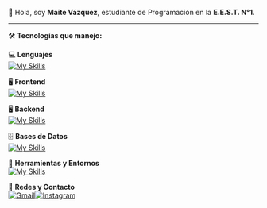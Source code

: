 👋 Hola, soy **Maite Vázquez**, estudiante de Programación en la **E.E.S.T. N°1**.  

---

🛠 **Tecnologías que manejo:**  

💻 **Lenguajes**  
[![My Skills](https://skillicons.dev/icons?i=java,php,cs,arduino)](https://skillicons.dev)  

🖥️ **Frontend**  
[![My Skills](https://skillicons.dev/icons?i=html,css,react,bootstrap,figma)](https://skillicons.dev)  

🖥️ **Backend**  
[![My Skills](https://skillicons.dev/icons?i=js,express)](https://skillicons.dev)  

🗄️ **Bases de Datos**  
[![My Skills](https://skillicons.dev/icons?i=mysql,sqlite,sqlite3)](https://skillicons.dev)  

🧰 **Herramientas y Entornos**  
[![My Skills](https://skillicons.dev/icons?i=vscode,visualstudio,git,dotenv,nodemon,node.js)](https://skillicons.dev)  

📱 **Redes y Contacto**  
[![Gmail](https://skillicons.dev/icons?i=gmail)](mailto:maite.lu.vazquez08@gmail.com)[![Instagram](https://skillicons.dev/icons?i=instagram)](https://instagram.com/mai.vazquez_)  